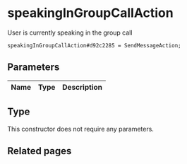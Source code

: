 # speakingInGroupCallAction
User is currently speaking in the group call

```
speakingInGroupCallAction#d92c2285 = SendMessageAction;
```

## Parameters
| Name | Type | Description |
| ---- | :----: | ----------- |


## Type
This constructor does not require any parameters.

## Related pages
